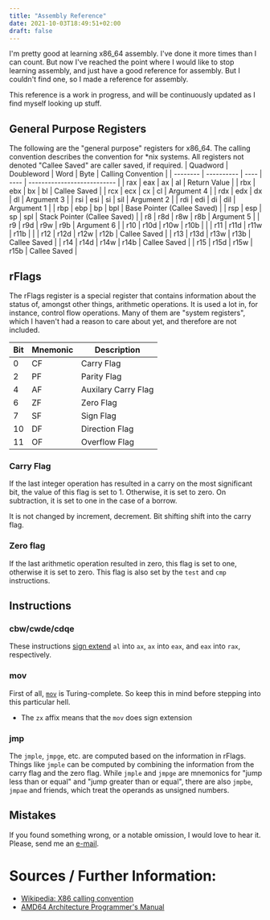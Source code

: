 ```yaml
---
title: "Assembly Reference"
date: 2021-10-03T18:49:51+02:00
draft: false
---
```

I'm pretty good at learning x86_64 assembly.
I've done it more times than I can count.
But now I've reached the point where I would like to stop learning assembly, and just have a good reference for assembly.
But I couldn't find one, so I made a reference for assembly.

This reference is a work in progress, and will be continuously updated as I find myself looking up stuff. 

## General Purpose Registers
The following are the "general purpose" registers for x86_64.
The calling convention describes the convention for *nix systems.
All registers not denoted "Callee Saved" are caller saved, if required.
| Quadword | Doubleword | Word | Byte | Calling Convention           |
| -------- | ---------- | ---- | ---- | ---------------------------  |
| rax      | eax        | ax   | al   | Return Value                 |
| rbx      | ebx        | bx   | bl   | Callee Saved                 |
| rcx      | ecx        | cx   | cl   | Argument 4                   |
| rdx      | edx        | dx   | dl   | Argument 3                   |
| rsi      | esi        | si   | sil  | Argument 2                   |
| rdi      | edi        | di   | dil  | Argument 1                   |
| rbp      | ebp        | bp   | bpl  | Base Pointer (Callee Saved)  |
| rsp      | esp        | sp   | spl  | Stack Pointer (Callee Saved) |
| r8       | r8d        | r8w  | r8b  | Argument 5                   |
| r9       | r9d        | r9w  | r9b  | Argument 6                   |
| r10      | r10d       | r10w | r10b |                              |
| r11      | r11d       | r11w | r11b |                              |
| r12      | r12d       | r12w | r12b | Callee Saved                 |
| r13      | r13d       | r13w | r13b | Callee Saved                 |
| r14      | r14d       | r14w | r14b | Callee Saved                 |
| r15      | r15d       | r15w | r15b | Callee Saved                 |

## rFlags
The rFlags register is a special register that contains information about the status of, amongst other things, arithmetic operations.
It is used a lot in, for instance, control flow operations.
Many of them are "system registers", which I haven't had a reason to care about yet, and therefore are not included.

| Bit  | Mnemonic | Description         |
| ---- | -------- | -----------         |
| 0    | CF       | Carry Flag          |
| 2    | PF       | Parity Flag         |
| 4    | AF       | Auxilary Carry Flag |
| 6    | ZF       | Zero Flag           |
| 7    | SF       | Sign Flag           |
| 10   | DF       | Direction Flag      |
| 11   | OF       | Overflow Flag       |

### Carry Flag
If the last integer operation has resulted in a carry on the most significant bit, the value of this flag is set to 1. Otherwise, it is set to zero.
On subtraction, it is set to one in the case of a borrow.

It is not changed by increment, decrement. Bit shifting shift into the carry flag.

### Zero flag
If the last arithmetic operation resulted in zero, this flag is set to one, otherwise it is set to zero.
This flag is also set by the `test` and `cmp` instructions.

## Instructions
### cbw/cwde/cdqe
These instructions [sign extend](https://en.wikipedia.org/wiki/Sign_extension) `al` into `ax`, `ax` into `eax`, and `eax` into `rax`, respectively.
### mov
First of all, [`mov`](https://github.com/xoreaxeaxeax/movfuscator) is Turing-complete.
So keep this in mind before stepping into this particular hell.
 * The `zx` affix means that the `mov` does sign extension
### jmp
The `jmple`, `jmpge`, etc. are computed based on the information in rFlags.
Things like `jmple` can be computed by combining the information from the carry flag and the zero flag.
While `jmple` and `jmpge` are mnemonics for "jump less than or equal" and "jump greater than or equal", there are also `jmpbe`, `jmpae` and friends, which treat the operands as unsigned numbers.

## Mistakes
If you found something wrong, or a notable omission, I would love to hear it. Please, send me an [e-mail](mailto:rasmus@rend.al).

# Sources / Further Information:
 * [Wikipedia: X86 calling convention](https://en.wikipedia.org/wiki/X86_calling_conventions)
 * [AMD64 Architecture Programmer's Manual](https://www.amd.com/en/support/tech-docs/amd64-architecture-programmers-manual-volumes-1-5)
